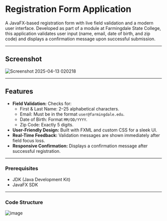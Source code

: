 # Registration Form Application

A JavaFX-based registration form with live field validation and a modern user interface. Developed as part of a module at Farmingdale State College, this application validates user input (name, email, date of birth, and zip code) and displays a confirmation message upon successful submission.

---

## Screenshot
![Screenshot 2025-04-13 020218](https://github.com/user-attachments/assets/55e00b6b-85a4-44ae-b017-761e9d884814)

---

## Features

- **Field Validation:** Checks for:
  - First & Last Name: 2–25 alphabetical characters.
  - Email: Must be in the format `user@farmingdale.edu`.
  - Date of Birth: Format `MM/DD/YYYY`.
  - Zip Code: Exactly 5 digits.
- **User-Friendly Design:** Built with FXML and custom CSS for a sleek UI.
- **Real-Time Feedback:** Validation messages are shown immediately after field focus loss.
- **Responsive Confirmation:** Displays a confirmation message after successful registration.

---
### Prerequisites

- JDK (Java Development Kit)
- JavaFX SDK


---
### Code Structure
![image](https://github.com/user-attachments/assets/94da6eb0-7257-4e77-9432-2b8ddd5de5a6)

